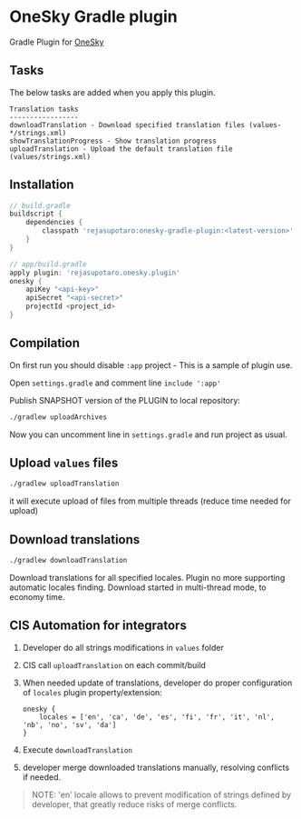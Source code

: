 # OneSky Gradle plugin

Gradle Plugin for [OneSky](https://www.oneskyapp.com/)

## Tasks

The below tasks are added when you apply this plugin.

```
Translation tasks
-----------------
downloadTranslation - Download specified translation files (values-*/strings.xml)
showTranslationProgress - Show translation progress
uploadTranslation - Upload the default translation file (values/strings.xml)
```


## Installation

```groovy
// build.gradle
buildscript {
    dependencies {
        classpath 'rejasupotaro:onesky-gradle-plugin:<latest-version>'
    }
}
```

```groovy
// app/build.gradle
apply plugin: 'rejasupotaro.onesky.plugin'
onesky {
    apiKey "<api-key>"
    apiSecret "<api-secret>"
    projectId <project_id>
}
```


## Compilation

On first run you should disable `:app` project - This is a sample of plugin use.

Open `settings.gradle` and comment line `include ':app'`

Publish SNAPSHOT version of the PLUGIN to local repository:

```bash
./gradlew uploadArchives
```

Now you can uncomment line in `settings.gradle` and run project as usual.

## Upload `values` files

```bash
./gradlew uploadTranslation
```

it will execute upload of files from multiple threads (reduce time needed for upload)

## Download translations

```bash
./gradlew downloadTranslation
```

Download translations for all specified locales. Plugin no more supporting automatic locales finding.
Download started in multi-thread mode, to economy time.

## CIS Automation for integrators

1. Developer do all strings modifications in `values` folder
2. CIS call `uploadTranslation` on each commit/build
3. When needed update of translations, developer do proper configuration of `locales` plugin property/extension:

    ```
    onesky {
        locales = ['en', 'ca', 'de', 'es', 'fi', 'fr', 'it', 'nl', 'nb', 'no', 'sv', 'da']
    }
    ```

4. Execute `downloadTranslation`
5. developer merge downloaded translations manually, resolving conflicts if needed.

> NOTE: 'en' locale allows to prevent modification of strings defined by developer, that
> greatly reduce risks of merge conflicts.
